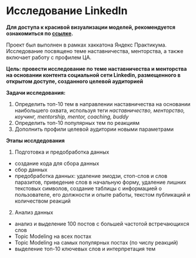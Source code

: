 # Исследование LinkedIn

**Для доступа к красивой визуализации моделей, рекомендуется ознакомиться по [ссылке](https://nbviewer.org/github/anshilina/yandex_hackathon/blob/main/topic_modelling_linkedin_mentors.ipynb).**

Проект был выполнен в рамках хаккатона Яндекс Практикума. Исследование посвящено теме наставничества, менторства, а также включает работу с профилем ЦА. 

**Цель: провести исследование по теме наставничества и менторства на основании контента социальной сети Linkedin, размещенного в открытом доступе, созданного целевой аудиторией**

**Задачи исследования:**

1. Определить топ-10 тем в направлении наставничества на основании наибольшего охвата, используя теги *наставничество, менторство, коучинг, mentorship, mentor, coaching, buddy*
2. Определить топ-10 популярных тем по реакциям
3. Дополнить профили целевой аудитории новыми параметрами

**Этапы исслдедования**

1. Подготовка и предобработка данных
- создание кода для сбора данных
- сбор данных
- предобработка данных: удаление эмодзи, стоп-слов и слов паразитов, приведение слов в начальную форму, удаление лишних текстовых символов, создание таблицы с информацией о пользователе, его должности и опыте работы, текстом публикаций и количеством реакций
2. Анализ данных
- анализ и выделение 100 постов с большей частотой встречающихся слов
- Topic Modeling на всех постах
- Topic Modeling на самых популярных постах (по числу реакций)
- выделение топ-10 ключевых слов и интерпретация тем